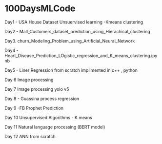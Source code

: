 # 100DaysMLCode

Day1 - USA House Dataset Unsuervised learning -Kmeans clustering

Day2 - Mall_Customers_dataset_prediction_using_Hierachical_clustering 

Day3. churn_Modeling_Problem_using_Artificial_Neural_Network

Day4 - Heart_Disease_Prediction_LOgistic_regression_and_K_means_clustering.ipynb

Day5 - Liner Regression from scratch implimented in c++ , python

Day 6  Image processing  

Day 7  Image processing yolo v5

Day 8 - Guassina process regression

Day 9 -FB Prophet Prediction

Day 10 Unsupervised Algorithms - K means

Day 11 Natural language processing (BERT model)

Day 12 ANN from scratch

